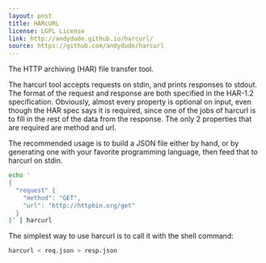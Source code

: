 ```yaml
---
layout: post
title: HARcURL
license: LGPL License
link: http://andydude.github.io/harcurl/
source: https://github.com/andydude/harcurl
---
```


The HTTP archiving (HAR) file transfer tool.

The harcurl tool accepts requests on stdin, and prints responses to stdout. The format of the request and response are both specified in the HAR-1.2 specification. Obviously, almost every property is optional on input, even though the HAR spec says it is required, since one of the jobs of harcurl is to fill in the rest of the data from the response. The only 2 properties that are required are method and url.

The recommended usage is to build a JSON file either by hand, or by generating one with your favorite programming language, then feed that to harcurl on stdin.

```sh
echo '
{
  "request" {
    "method": "GET",
    "url": "http://httpbin.org/get"
  }
}' | harcurl
```

The simplest way to use harcurl is to call it with the shell command:

```sh
harcurl < req.json > resp.json
```
